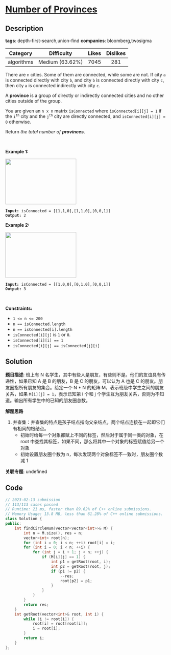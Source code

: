 # [Number of Provinces](https://leetcode.com/problems/number-of-provinces/description/)

## Description

**tags**: depth-first-search,union-find
**companies**: bloomberg,twosigma

| Category | Difficulty | Likes | Dislikes |
| :------: | :--------: | :---: | :------: |
| algorithms | Medium (63.62%) | 7045 | 281 |

<p>There are <code>n</code> cities. Some of them are connected, while some are not. If city <code>a</code> is connected directly with city <code>b</code>, and city <code>b</code> is connected directly with city <code>c</code>, then city <code>a</code> is connected indirectly with city <code>c</code>.</p>

<p>A <strong>province</strong> is a group of directly or indirectly connected cities and no other cities outside of the group.</p>

<p>You are given an <code>n x n</code> matrix <code>isConnected</code> where <code>isConnected[i][j] = 1</code> if the <code>i<sup>th</sup></code> city and the <code>j<sup>th</sup></code> city are directly connected, and <code>isConnected[i][j] = 0</code> otherwise.</p>

<p>Return <em>the total number of <strong>provinces</strong></em>.</p>

<p>&nbsp;</p>
<p><strong class="example">Example 1:</strong></p>
<img alt="" src="https://assets.leetcode.com/uploads/2020/12/24/graph1.jpg" style="width: 222px; height: 142px;" />
<pre><code><strong>Input:</strong> isConnected = [[1,1,0],[1,1,0],[0,0,1]]
<strong>Output:</strong> 2</code></pre>

<p><strong class="example">Example 2:</strong></p>
<img alt="" src="https://assets.leetcode.com/uploads/2020/12/24/graph2.jpg" style="width: 222px; height: 142px;" />
<pre><code><strong>Input:</strong> isConnected = [[1,0,0],[0,1,0],[0,0,1]]
<strong>Output:</strong> 3</code></pre>

<p>&nbsp;</p>
<p><strong>Constraints:</strong></p>

<ul>
	<li><code>1 &lt;= n &lt;= 200</code></li>
	<li><code>n == isConnected.length</code></li>
	<li><code>n == isConnected[i].length</code></li>
	<li><code>isConnected[i][j]</code> is <code>1</code> or <code>0</code>.</li>
	<li><code>isConnected[i][i] == 1</code></li>
	<li><code>isConnected[i][j] == isConnected[j][i]</code></li>
</ul>



## Solution

**题目描述**: 班上有 N 名学生，其中有些人是朋友，有些则不是。他们的友谊具有传递性，如果已知 A 是 B 的朋友，B 是 C 的朋友，可以认为 A 也是 C 的朋友。朋友圈指所有朋友的集合。给定一个 N * N 的矩阵 M，表示班级中学生之间的朋友关系，如果 `M[i][j] = 1`，表示已知第 i 个和 j 个学生互为朋友关系，否则为不知道。输出所有学生中的已知的朋友圈总数。

**解题思路**

1. 并查集：并查集的特点是孩子结点指向父亲结点，两个结点连接在一起即它们有相同的根结点。
   - 初始时给每一个对象都赋上不同的标签，然后对于属于同一类的对象，在 root 中查找其标签，如果不同，那么将其中一个对象的标签赋值给另一个对象
   - 初始设置朋友圈个数为 n，每次发现两个对象标签不一致时，朋友圈个数减 1

**关联专题**: undefined

## Code

```cpp
// 2023-02-13 submission
// 113/113 cases passed
// Runtime: 21 ms, faster than 89.62% of C++ online submissions.
// Memory Usage: 13.8 MB, less than 61.28% of C++ online submissions.
class Solution {
public:
    int findCircleNum(vector<vector<int>>& M) {
        int n = M.size(), res = n;
        vector<int> root(n);
        for (int i = 0; i < n; ++i) root[i] = i;
        for (int i = 0; i < n; ++i) {
            for (int j = i + 1; j < n; ++j) {
                if (M[i][j] == 1) {
                    int p1 = getRoot(root, i);
                    int p2 = getRoot(root, j);
                    if (p1 != p2) {
                        --res;
                        root[p2] = p1;
                    }
                }
            }
        }
        return res;
    }
    int getRoot(vector<int>& root, int i) {
        while (i != root[i]) {
            root[i] = root[root[i]];
            i = root[i];
        }
        return i;
    }
};
```
